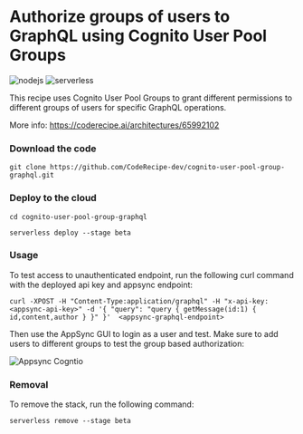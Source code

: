 # Authorize groups of users to GraphQL using Cognito User Pool Groups

![nodejs](https://img.shields.io/badge/-nodejs-555555.svg) ![serverless](http://public.serverless.com/badges/v3.svg)

This recipe uses Cognito User Pool Groups to grant different permissions to different groups of users for specific GraphQL operations.

More info: https://coderecipe.ai/architectures/65992102

### Download the code    


```
git clone https://github.com/CodeRecipe-dev/cognito-user-pool-group-graphql.git
```
 
### Deploy to the cloud  


```
cd cognito-user-pool-group-graphql

serverless deploy --stage beta

```      

### Usage

To test access to unauthenticated endpoint, run the following curl command with the deployed api key and appsync endpoint:

```
curl -XPOST -H "Content-Type:application/graphql" -H "x-api-key:<appsync-api-key>" -d '{ "query": "query { getMessage(id:1) { id,content,author } }" }'  <appsync-graphql-endpoint>
```

Then use the AppSync GUI to login as a user and test. Make sure to add users to different groups to test the group based authorization:

![Appsync Cogntio](https://coderecipe-crlite-architectures-beta.s3.amazonaws.com/coderecipedevs/Secure+AWS+AppSync+with+AWS+Cognito+User+Pool/appsync-cognito.gif)


### Removal

To remove the stack, run the following command:


```
serverless remove --stage beta
```   